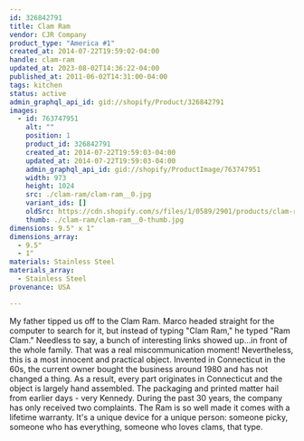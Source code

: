 ```yaml
---
id: 326842791
title: Clam Ram
vendor: CJR Company
product_type: "America #1"
created_at: 2014-07-22T19:59:02-04:00
handle: clam-ram
updated_at: 2023-08-02T14:36:22-04:00
published_at: 2011-06-02T14:31:00-04:00
tags: kitchen
status: active
admin_graphql_api_id: gid://shopify/Product/326842791
images:
  - id: 763747951
    alt: ""
    position: 1
    product_id: 326842791
    created_at: 2014-07-22T19:59:03-04:00
    updated_at: 2014-07-22T19:59:03-04:00
    admin_graphql_api_id: gid://shopify/ProductImage/763747951
    width: 973
    height: 1024
    src: ./clam-ram/clam-ram__0.jpg
    variant_ids: []
    oldSrc: https://cdn.shopify.com/s/files/1/0589/2901/products/clam-ram_5652.jpeg?v=1406073543
    thumb: ./clam-ram/clam-ram__0-thumb.jpg
dimensions: 9.5" x 1"
dimensions_array:
  - 9.5"
  - 1"
materials: Stainless Steel
materials_array:
  - Stainless Steel
provenance: USA

---
```


My father tipped us off to the Clam Ram. Marco headed straight for the computer to search for it, but instead of typing "Clam Ram," he typed "Ram Clam." Needless to say, a bunch of interesting links showed up...in front of the whole family. That was a real miscommunication moment! Nevertheless, this is a most innocent and practical object. Invented in Connecticut in the 60s, the current owner bought the business around 1980 and has not changed a thing. As a result, every part originates in Connecticut and the object is largely hand assembled. The packaging and printed matter hail from earlier days - very Kennedy. During the past 30 years, the company has only received two complaints. The Ram is so well made it comes with a lifetime warranty. It's a unique device for a unique person: someone picky, someone who has everything, someone who loves clams, that type.